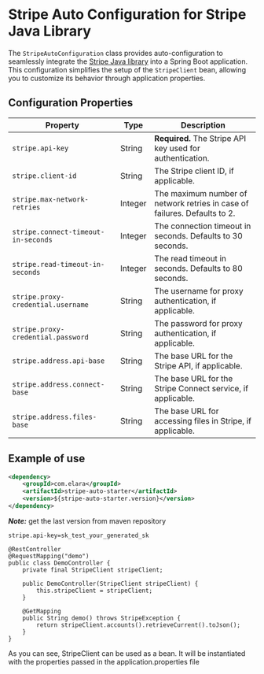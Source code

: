 # Stripe Auto Configuration for Stripe Java Library

The `StripeAutoConfiguration` class provides auto-configuration to seamlessly integrate the [Stripe Java library](https://github.com/stripe/stripe-java) into a Spring Boot application. This configuration simplifies the setup of the `StripeClient` bean, allowing you to customize its behavior through application properties.

## Configuration Properties

| Property                           | Type      | Description                                                             |
|------------------------------------|-----------|-------------------------------------------------------------------------|
| `stripe.api-key`                   | String    | **Required.** The Stripe API key used for authentication.               |
| `stripe.client-id`                  | String    | The Stripe client ID, if applicable.                                    |
| `stripe.max-network-retries`        | Integer   | The maximum number of network retries in case of failures. Defaults to 2. |
| `stripe.connect-timeout-in-seconds` | Integer   | The connection timeout in seconds. Defaults to 30 seconds.              |
| `stripe.read-timeout-in-seconds`    | Integer   | The read timeout in seconds. Defaults to 80 seconds.                    |
| `stripe.proxy-credential.username`  | String    | The username for proxy authentication, if applicable.                   |
| `stripe.proxy-credential.password`  | String    | The password for proxy authentication, if applicable.                   |
| `stripe.address.api-base`           | String    | The base URL for the Stripe API, if applicable.                         |
| `stripe.address.connect-base`       | String    | The base URL for the Stripe Connect service, if applicable.             |
| `stripe.address.files-base`         | String    | The base URL for accessing files in Stripe, if applicable.              |

## Example of use
```pom.xml
<dependency>
    <groupId>com.elara</groupId>
    <artifactId>stripe-auto-starter</artifactId>
    <version>${stripe-auto-starter.version}</version>
</dependency>
```
***Note:*** get the last version from maven repository

```application.properties
stripe.api-key=sk_test_your_generated_sk
```

```some class
@RestController
@RequestMapping("demo")
public class DemoController {
    private final StripeClient stripeClient;

    public DemoController(StripeClient stripeClient) {
        this.stripeClient = stripeClient;
    }

    @GetMapping
    public String demo() throws StripeException {
        return stripeClient.accounts().retrieveCurrent().toJson();
    }
}
```

As you can see, StripeClient can be used as a bean. It will be instantiated with the properties passed in the application.properties file